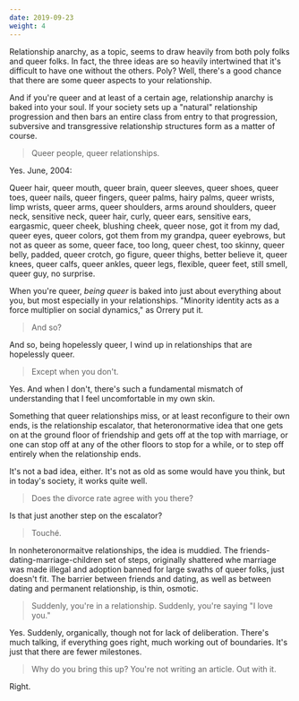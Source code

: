 ```yaml
---
date: 2019-09-23
weight: 4
---
```


Relationship anarchy, as a topic, seems to draw heavily from both poly folks and queer folks. In fact, the three ideas are so heavily intertwined that it's difficult to have one without the others. Poly? Well, there's a good chance that there are some queer aspects to your relationship.

And if you're queer and at least of a certain age, relationship anarchy is baked into your soul. If your society sets up a "natural" relationship progression and then bars an entire class from entry to that progression, subversive and transgressive relationship structures form as a matter of course.

> Queer people, queer relationships.

Yes. June, 2004:

<div class="verse">Queer hair, queer mouth, queer brain,
queer sleeves, queer shoes,
queer toes, queer nails,
queer fingers, queer palms, hairy palms,
queer wrists, limp wrists,
queer arms,
queer shoulders, arms around shoulders,
queer neck, sensitive neck,
queer hair, curly,
queer ears, sensitive ears, eargasmic,
queer cheek, blushing cheek,
queer nose, got it from my dad,
queer eyes, queer colors, got them from my grandpa,
queer eyebrows, but not as queer as some,
queer face, too long,
queer chest, too skinny,
queer belly, padded,
queer crotch, go figure,
queer thighs, better believe it,
queer knees, queer calfs, queer ankles, queer legs, flexible,
queer feet, still smell,
queer guy, no surprise.</div>

When you're queer, *being queer* is baked into just about everything about you, but most especially in your relationships. "Minority identity acts as a force multiplier on social dynamics," as Orrery put it.

> And so?

And so, being hopelessly queer, I wind up in relationships that are hopelessly queer.

> Except when you don't.

Yes. And when I don't, there's such a fundamental mismatch of understanding that I feel uncomfortable in my own skin.

Something that queer relationships miss, or at least reconfigure to their own ends, is the relationship escalator, that heteronormative idea that one gets on at the ground floor of friendship and gets off at the top with marriage, or one can stop off at any of the other floors to stop for a while, or to step off entirely when the relationship ends.

It's not a bad idea, either. It's not as old as some would have you think, but in today's society, it works quite well.

> Does the divorce rate agree with you there?

Is that just another step on the escalator?

> Touché.

In nonheteronormaitve relationships, the idea is muddied. The friends-dating-marriage-children set of steps, originally shattered whe marriage was made illegal and adoption banned for large swaths of queer folks, just doesn't fit. The barrier between friends and dating, as well as between dating and permanent relationship, is thin, osmotic.

> Suddenly, you're in a relationship. Suddenly, you're saying "I love you."

Yes. Suddenly, organically, though not for lack of deliberation. There's much talking, if everything goes right, much working out of boundaries. It's just that there are fewer milestones.

> Why do you bring this up? You're not writing an article. Out with it.

Right.
